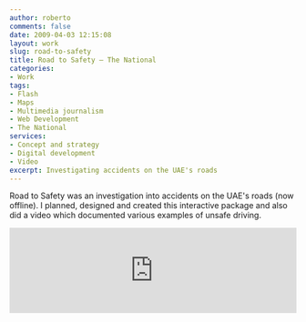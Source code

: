 ```yaml
---
author: roberto
comments: false
date: 2009-04-03 12:15:08
layout: work
slug: road-to-safety
title: Road to Safety – The National
categories:
- Work
tags:
- Flash
- Maps
- Multimedia journalism
- Web Development
- The National
services:
- Concept and strategy
- Digital development
- Video
excerpt: Investigating accidents on the UAE's roads
---
```


Road to Safety was an investigation into accidents on the UAE's roads (now offline). I planned, designed and created this interactive package and also did a video which documented various examples of unsafe driving.

<div class="embed-container"><iframe src="https://player.vimeo.com/video/69311342?title=0&amp;byline=0&amp;portrait=0" width="100%" height="auto" frameborder="0"></iframe></div>
